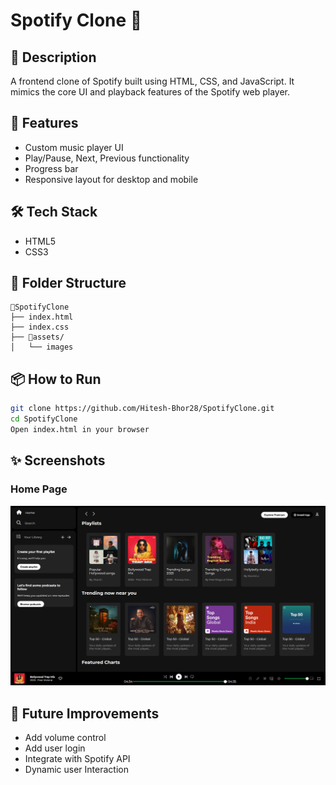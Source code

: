 
# Spotify Clone 🎵

## 📝 Description
A frontend clone of Spotify built using HTML, CSS, and JavaScript. It mimics the core UI and playback features of the Spotify web player.

## 🚀 Features
- Custom music player UI
- Play/Pause, Next, Previous functionality
- Progress bar
- Responsive layout for desktop and mobile

## 🛠️ Tech Stack
- HTML5
- CSS3

## 📁 Folder Structure
```
📂SpotifyClone  
├── index.html  
├── index.css  
├── 📂assets/  
│   └── images
```

## 📦 How to Run
```bash
git clone https://github.com/Hitesh-Bhor28/SpotifyClone.git
cd SpotifyClone
Open index.html in your browser
```

## ✨ Screenshots
### Home Page
![Home](assets/home.png)

## 📌 Future Improvements
- Add volume control
- Add user login
- Integrate with Spotify API
- Dynamic user Interaction
